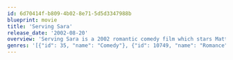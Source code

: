 ```yaml
---
id: 6d70414f-b809-4b02-8e71-5d5d3347988b
blueprint: movie
title: 'Serving Sara'
release_date: '2002-08-20'
overview: 'Serving Sara is a 2002 romantic comedy film which stars Matthew Perry, Elizabeth Hurley and Bruce Campbell. Joe Tyler (Perry) is a process server who is given the assignment to serve Sara Moore (Hurley) with divorce papers.'
genres: '[{"id": 35, "name": "Comedy"}, {"id": 10749, "name": "Romance"}]'
---
```


